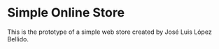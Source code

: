 # Simple Online Store

This is the prototype of a simple web store created by José Luis López Bellido.
